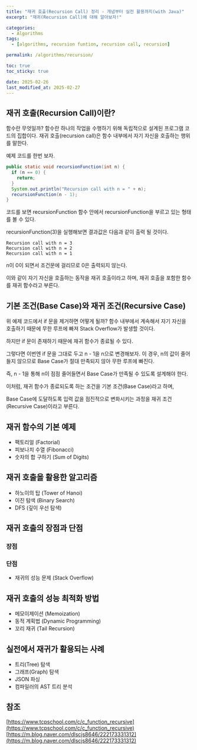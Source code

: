```yaml
---
title: "재귀 호출(Recursion Call) 정리 - 개념부터 실전 활용까지(with Java)"
excerpt: "재귀(Recursion Call)에 대해 알아보자!"

categories:
  - Algorithms
tags:
  - [algorithms, recursion funtion, recursion call, recursion]

permalink: /algorithms/recursion/

toc: true
toc_sticky: true

date: 2025-02-26
last_modified_at: 2025-02-27
---
```


## 재귀 호출(Recursion Call)이란?

함수란 무엇일까? 함수란 하나의 작업을 수행하기 위해 독립적으로 설계된 프로그램 코드의 집합이다.
재귀 호출(recursion call)은 함수 내부에서 자기 자신을 호출하는 행위를 말한다.

예제 코드를 한번 보자.

```java
public static void recursionFunction(int n) {
  if (n == 0) {
    return;
  }
  System.out.println("Recursion call with n = " + n);
  recursionFunction(n - 1);
}
```
코드를 보면 recursionFunction 함수 안에서 recursionFunction을 부르고 있는 형태를 볼 수 있다.

recursionFunction(3)을 실행해보면 결과값은 다음과 같이 출력 될 것이다.
```
Recursion call with n = 3
Recursion call with n = 2
Recursion call with n = 1
```
n이 0이 되면서 조건문에 걸리므로 0은 출력되지 않는다.

이와 같이 자기 자신을 호출하는 동작을 재귀 호출이라고 하며, 재귀 호출을 포함한 함수를 재귀 함수라고 부른다.


## 기본 조건(Base Case)와 재귀 조건(Recursive Case)

위 예제 코드에서 if 문을 제거하면 어떻게 될까?
함수 내부에서 계속해서 자기 자신을 호출하기 때문에 무한 루프에 빠져 Stack Overflow가 발생할 것이다.

하지만 if 문이 존재하기 때문에 재귀 함수가 종료될 수 있다.

그렇다면 이번엔 if 문을 그대로 두고 n - 1을 n으로 변경해보자.
이 경우, n의 값이 줄어들지 않으므로 Base Case가 절대 만족되지 않아 무한 루프에 빠진다.

즉, n - 1을 통해 n이 점점 줄어들면서 Base Case가 만족될 수 있도록 설계해야 한다.

이처럼, 재귀 함수가 종료되도록 하는 조건을 기본 조건(Base Case)라고 하며,

Base Case에 도달하도록 입력 값을 점진적으로 변화시키는 과정을 재귀 조건(Recursive Case)이라고 부른다.

## 재귀 함수의 기본 예제

- 팩토리얼 (Factorial)
- 피보나치 수열 (Fibonacci)
- 숫자의 합 구하기 (Sum of Digits)

## 재귀 호출을 활용한 알고리즘

- 하노이의 탑 (Tower of Hanoi)
- 이진 탐색 (Binary Search)
- DFS (깊이 우선 탐색)

## 재귀 호출의 장점과 단점

### 장점

### 단점

- 재귀의 성능 문제 (Stack Overflow)

## 재귀 호출의 성능 최적화 방법

- 메모이제이션 (Memoization)
- 동적 계획법 (Dynamic Programming)
- 꼬리 재귀 (Tail Recursion)

## 실전에서 재귀가 활용되는 사례

- 트리(Tree) 탐색
- 그래프(Graph) 탐색
- JSON 파싱
- 컴파일러의 AST 트리 분석

## 참조

[https://www.tcpschool.com/c/c_function_recursive](https://www.tcpschool.com/c/c_function_recursive)
[https://m.blog.naver.com/dlscjs8646/222173331312](https://m.blog.naver.com/dlscjs8646/222173331312)